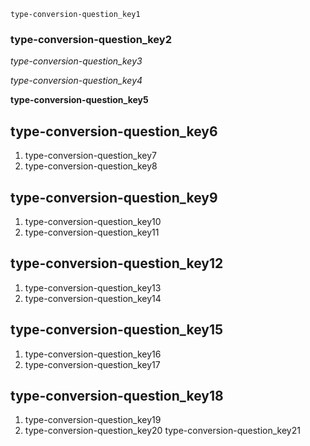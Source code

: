 ```ngMeta
type-conversion-question_key1
```
### type-conversion-question_key2
*type-conversion-question_key3*

*type-conversion-question_key4*

**type-conversion-question_key5**

## type-conversion-question_key6
1. type-conversion-question_key7
2. type-conversion-question_key8
## type-conversion-question_key9
1. type-conversion-question_key10
2. type-conversion-question_key11
## type-conversion-question_key12
1. type-conversion-question_key13
2. type-conversion-question_key14
## type-conversion-question_key15
1. type-conversion-question_key16
2. type-conversion-question_key17
## type-conversion-question_key18
1. type-conversion-question_key19
2. type-conversion-question_key20
type-conversion-question_key21